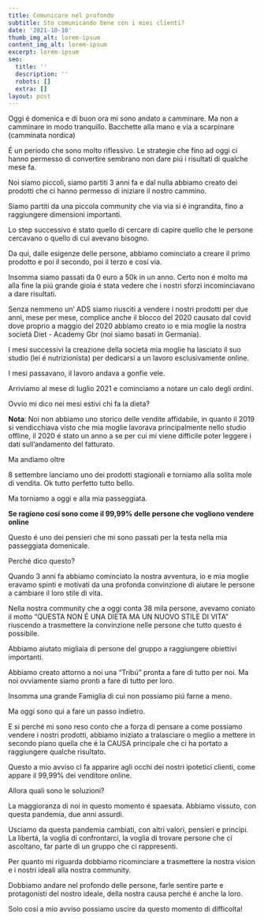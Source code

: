 ```yaml
---
title: Comunicare nel profondo
subtitle: Sto comunicando bene con i miei clienti?
date: '2021-10-10'
thumb_img_alt: lorem-ipsum
content_img_alt: lorem-ipsum
excerpt: lorem-ipsum
seo:
  title: ''
  description: ''
  robots: []
  extra: []
layout: post
---
```

Oggi é domenica e di buon ora mi sono andato a camminare. Ma non a camminare in modo tranquillo. Bacchette alla mano e via a scarpinare (camminata nordica)

É un periodo che sono molto riflessivo. Le strategie che fino ad oggi ci hanno permesso di convertire sembrano non dare piú i risultati di qualche mese fa.

Noi siamo piccoli, siamo partiti 3 anni fa e dal nulla abbiamo creato dei prodotti che ci hanno permesso di iniziare il nostro cammino. 

Siamo partiti da una piccola community che via via si é ingrandita, fino a raggiungere dimensioni importanti. 

Lo step successivo é stato quello di cercare di capire quello che le persone cercavano o quello di cui avevano bisogno.

Da qui, dalle esigenze delle persone, abbiamo cominciato a creare il primo prodotto e poi il secondo, poi il terzo e cosí via.

Insomma siamo passati da 0 euro a 50k in un anno. Certo non é molto ma alla fine la piú grande gioia é stata vedere che i nostri sforzi incominciavano a dare risultati.

Senza nemmeno un’ ADS siamo riusciti a vendere i nostri prodotti per due anni, mese per mese, complice anche il blocco del 2020 causato dal covid dove proprio a maggio del 2020 abbiamo creato io e mia moglie la nostra societá Diet - Academy Gbr (noi siamo basati in Germania).

I mesi successivi la creazione della societá mia moglie ha lasciato il suo studio (lei é nutrizionista) per dedicarsi a un lavoro esclusivamente online. 

I mesi passavano, il lavoro andava a gonfie vele.

Arriviamo al mese di luglio 2021 e cominciamo a notare un calo degli ordini. 

Ovvio mi dico nei mesi estivi chi fa la dieta? 

**Nota**: Noi non abbiamo uno storico delle vendite affidabile, in quanto il 2019 si vendicchiava visto che mia moglie lavorava principalmente nello studio offline, il 2020 é stato un anno a se per cui mi viene difficile poter leggere i dati sull’andamento del fatturato.

Ma andiamo oltre

8 settembre lanciamo uno dei prodotti stagionali e torniamo alla solita mole di vendita. Ok tutto perfetto tutto bello. 

Ma torniamo a oggi e alla mia passeggiata.

**Se ragiono cosí sono come il 99,99% delle persone che vogliono vendere online**

Questo é uno dei pensieri che mi sono passati per la testa nella mia passeggiata domenicale.

Perché dico questo? 

Quando 3 anni fa abbiamo cominciato la nostra avventura, io e mia moglie eravamo spinti e motivati da una profonda convinzione di aiutare le persone a cambiare il loro stile di vita.

Nella nostra community che a oggi conta 38 mila persone, avevamo coniato il motto “QUESTA NON É UNA DIETA MA UN NUOVO STILE DI VITA” riuscendo a trasmettere la convinzione nelle persone che tutto questo é possibile. 

Abbiamo aiutato migliaia di persone del gruppo a raggiungere obiettivi importanti.

Abbiamo creato attorno a noi una “Tribú” pronta a fare di tutto per noi. Ma noi ovviamente siamo pronti a fare di tutto per loro.

Insomma una grande Famiglia di cui non possiamo piú farne a meno.

Ma oggi sono qui a fare un passo indietro. 

E si perché mi sono reso conto che a forza di pensare a come possiamo vendere i nostri prodotti, abbiamo iniziato a tralasciare o meglio a mettere in secondo piano quella che é la CAUSA principale che ci ha portato a raggiungere qualche risultato.  

Questo a mio avviso ci fa apparire agli occhi dei nostri ipotetici clienti, come appare il 99,99% dei venditore online.

Allora quali sono le soluzioni?

La maggioranza di noi in questo momento é spaesata. Abbiamo vissuto, con questa pandemia, due anni assurdi.

Usciamo da questa pandemia cambiati, con altri valori, pensieri e principi. La libertá, la voglia di confrontarci, la voglia di trovare persone che ci ascoltano, far parte di un gruppo che ci rappresenti.

Per quanto mi riguarda dobbiamo ricominciare a trasmettere la nostra vision e i nostri ideali alla nostra community.

Dobbiamo andare nel profondo delle persone, farle sentire parte e protagonisti del nostro ideale, della nostra causa perché é anche la loro.

Solo cosí a mio avviso possiamo uscire da questo momento di difficolta! 
